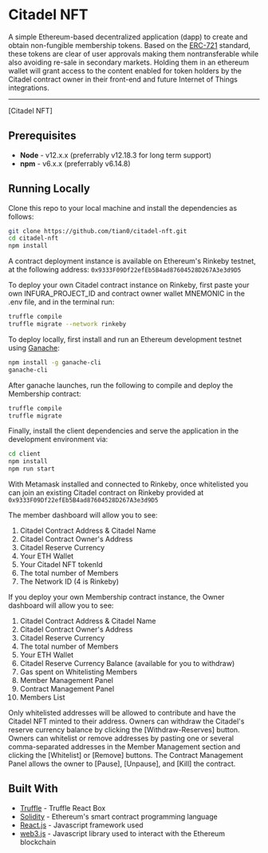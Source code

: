 # Citadel NFT

A simple Ethereum-based decentralized application (dapp) to create and obtain non-fungible membership tokens. Based on the [ERC-721](https://erc721.org) standard, these tokens are clear of user approvals making them nontransferable while also avoiding re-sale in secondary markets. Holding them in an ethereum wallet will grant access to the content enabled for token holders by the Citadel contract owner in their front-end and future Internet of Things integrations.

---
[Citadel NFT]


## Prerequisites

* **Node** - v12.x.x (preferrably v12.18.3 for long term support)
* **npm** - v6.x.x (preferrably v6.14.8)

## Running Locally

Clone this repo to your local machine and install the dependencies as follows:

```bash
git clone https://github.com/tian0/citadel-nft.git
cd citadel-nft
npm install
```

A contract deployment instance is available on Ethereum's Rinkeby testnet, at the following address: 
`0x9333F09Df22efEb5B4ad87604528D267A3e3d9D5`

To deploy your own Citadel contract instance on Rinkeby, first paste your own INFURA_PROJECT_ID and contract owner wallet MNEMONIC in the .env file, and in the terminal run:
```bash
truffle compile
truffle migrate --network rinkeby
```

To deploy locally, first install and run an Ethereum development testnet using [Ganache](https://www.trufflesuite.com/ganache):

```bash
npm install -g ganache-cli
ganache-cli
```

After ganache launches, run the following to compile and deploy the Membership contract:

```bash
truffle compile
truffle migrate
```

Finally, install the client dependencies and serve the application in the development environment via:

```bash
cd client
npm install
npm run start
```

With Metamask installed and connected to Rinkeby, once whitelisted you can join an existing Citadel contract on Rinkeby provided at `0x9333F09Df22efEb5B4ad87604528D267A3e3d9D5`

The member dashboard will allow you to see:
1. Citadel Contract Address & Citadel Name
2. Citadel Contract Owner's Address
3. Citadel Reserve Currency
4. Your ETH Wallet
5. Your Citadel NFT tokenId
6. The total number of Members
7. The Network ID (4 is Rinkeby)


If you deploy your own Membership contract instance, the Owner dashboard will allow you to see:
1. Citadel Contract Address & Citadel Name
2. Citadel Contract Owner's Address
3. Citadel Reserve Currency
4. The total number of Members
5. Your ETH Wallet
6. Citadel Reserve Currency Balance (available for you to withdraw)
7. Gas spent on Whitelisting Members
8. Member Management Panel
9. Contract Management Panel
10. Members List 

Only whitelisted addresses will be allowed to contribute and have the Citadel NFT minted to their address. Owners can withdraw the Citadel's reserve currency balance by clicking the [Withdraw-Reserves] button. Owners can whitelist or remove addresses by pasting one or several comma-separated addresses in the Member Management section and clicking the [Whitelist] or [Remove] buttons. The Contract Management Panel allows the owner to [Pause], [Unpause], and [Kill] the contract.

## Built With

* [Truffle](https://www.trufflesuite.com/boxes/react) - Truffle React Box
* [Solidity](https://solidity.readthedocs.io/en/v0.5.3/) - Ethereum's smart contract programming language
* [React.js](https://reactjs.org/) - Javascript framework used
* [web3.js](https://github.com/ethereum/web3.js/) - Javascript library used to interact with the Ethereum blockchain
